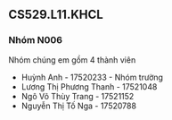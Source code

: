 ## CS529.L11.KHCL
### Nhóm N006

Nhóm chúng em gồm 4 thành viên

- Huỳnh Anh - 17520233 - Nhóm trường
- Lương Thị Phương Thanh - 17521048
- Ngô Võ Thùy Trang - 17521152
- Nguyễn Thị Tố Nga - 17520788
